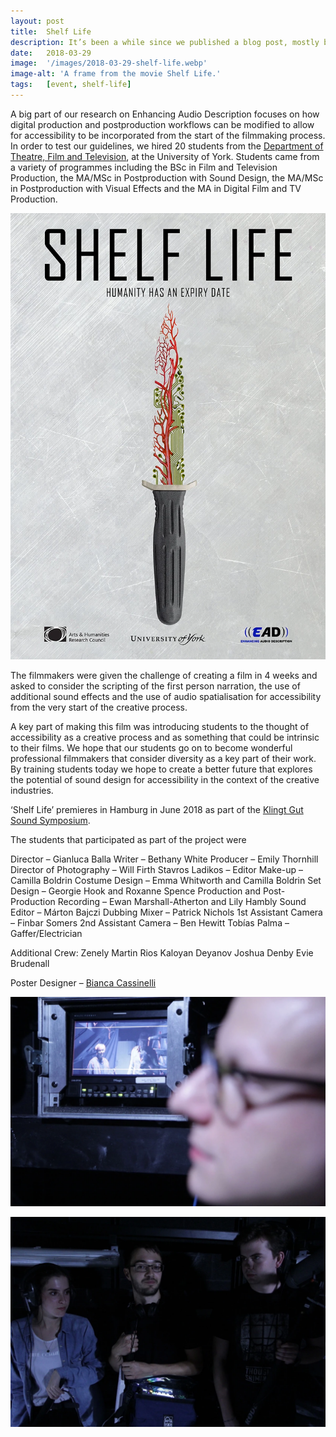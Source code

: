 ```yaml
---
layout: post
title:  Shelf Life
description: It’s been a while since we published a blog post, mostly because we’ve been busy giving talks, creating podcasts and writing up the results of the project. On top of that we also made a short film entitled ‘Shelf Life’!
date:   2018-03-29
image:  '/images/2018-03-29-shelf-life.webp'
image-alt: 'A frame from the movie Shelf Life.'
tags:   [event, shelf-life]
---
```


A big part of our research on Enhancing Audio Description focuses on how digital production and postproduction workflows can be modified to allow for accessibility to be incorporated from the start of the filmmaking process.  In order to test our guidelines, we hired 20 students from the [Department of Theatre, Film and Television](https://www.york.ac.uk/tfti/), at the University of York.  Students came from a variety of programmes including the BSc in Film and Television Production, the MA/MSc in Postproduction with Sound Design, the MA/MSc in Postproduction with Visual Effects and the MA in Digital Film and TV Production.

![](../images/2018-03-29-shelf-life-poster.webp)

The filmmakers were given the challenge of creating a film in 4 weeks and asked to consider the scripting of the first person narration, the use of additional sound effects and the use of audio spatialisation for accessibility from the very start of the creative process.

A key part of making this film was introducing students to the thought of accessibility as a creative process and as something that could be intrinsic to their films.  We hope that our students go on to become wonderful professional filmmakers that consider diversity as a key part of their work.  By training students today we hope to create a better future that explores the potential of sound design for accessibility in the context of the creative industries.

‘Shelf Life’ premieres in Hamburg in June 2018 as part of the [Klingt Gut Sound Symposium](https://klangsymposium.sched.com/).

The students that participated as part of the project were

Director – Gianluca Balla
Writer – Bethany White
Producer – Emily Thornhill
Director of Photography – Will Firth
Stavros Ladikos – Editor
Make-up – Camilla Boldrin
Costume Design – Emma Whitworth and Camilla Boldrin
Set Design  – Georgie Hook and Roxanne Spence
Production and Post-Production Recording – Ewan Marshall-Atherton and Lily Hambly
Sound Editor – Márton Bajczi
Dubbing Mixer  – Patrick Nichols
1st Assistant Camera  – Finbar Somers
2nd Assistant Camera  – Ben Hewitt
Tobías Palma – Gaffer/Electrician

Additional Crew:
Zenely Martin Rios
Kaloyan Deyanov
Joshua Denby
Evie Brudenall

Poster Designer – [Bianca Cassinelli](http://www.biancacassinelli.com/)

![](../images/2018-03-29-shelf-life-poster-team-1.webp)

![](../images/2018-03-29-shelf-life-poster-team-2.webp)